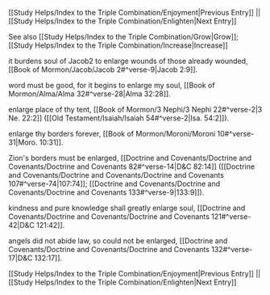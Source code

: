 [[Study Helps/Index to the Triple Combination/Enjoyment|Previous Entry]]  ||  [[Study Helps/Index to the Triple Combination/Enlighten|Next Entry]]

 See also [[Study Helps/Index to the Triple Combination/Grow|Grow]]; [[Study Helps/Index to the Triple Combination/Increase|Increase]]

 it burdens soul of Jacob2 to enlarge wounds of those already wounded, [[Book of Mormon/Jacob/Jacob 2#^verse-9|Jacob 2:9]].

 word must be good, for it begins to enlarge my soul, [[Book of Mormon/Alma/Alma 32#^verse-28|Alma 32:28]].

 enlarge place of thy tent, [[Book of Mormon/3 Nephi/3 Nephi 22#^verse-2|3 Ne. 22:2]] ([[Old Testament/Isaiah/Isaiah 54#^verse-2|Isa. 54:2]]).

 enlarge thy borders forever, [[Book of Mormon/Moroni/Moroni 10#^verse-31|Moro. 10:31]].

 Zion's borders must be enlarged, [[Doctrine and Covenants/Doctrine and Covenants/Doctrine and Covenants 82#^verse-14|D&C 82:14]] ([[Doctrine and Covenants/Doctrine and Covenants/Doctrine and Covenants 107#^verse-74|107:74]]; [[Doctrine and Covenants/Doctrine and Covenants/Doctrine and Covenants 133#^verse-9|133:9]]).

 kindness and pure knowledge shall greatly enlarge soul, [[Doctrine and Covenants/Doctrine and Covenants/Doctrine and Covenants 121#^verse-42|D&C 121:42]].

 angels did not abide law, so could not be enlarged, [[Doctrine and Covenants/Doctrine and Covenants/Doctrine and Covenants 132#^verse-17|D&C 132:17]].

[[Study Helps/Index to the Triple Combination/Enjoyment|Previous Entry]]  ||  [[Study Helps/Index to the Triple Combination/Enlighten|Next Entry]]